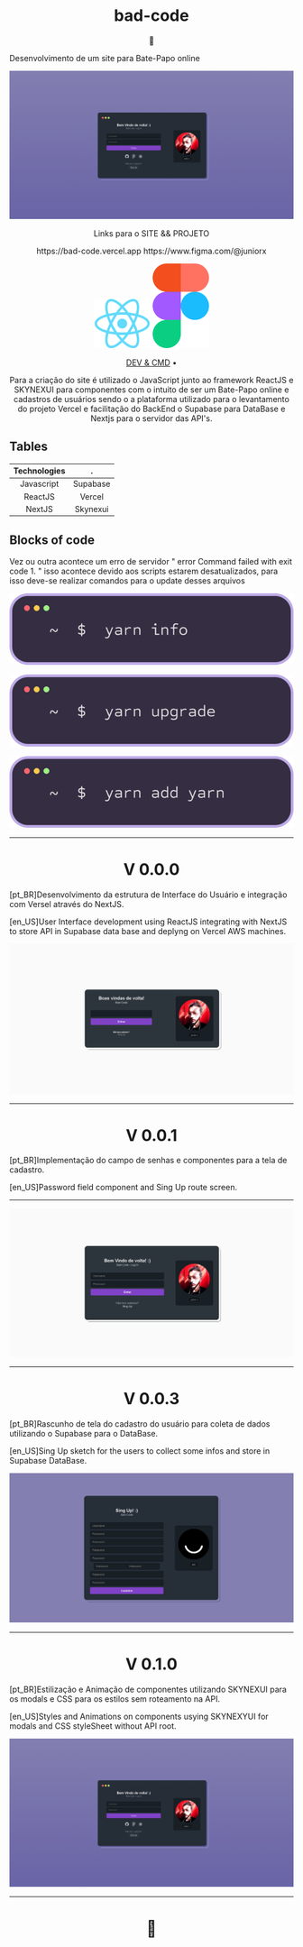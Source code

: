 # 

 <h1 align="center">bad-code</h1>
 <p align="center">🚀</p>
 
 <p font-style="italic">Desenvolvimento de um site para Bate-Papo online</p>

 ![App Preview](/assets/screen/04.PNG)


<p align="center" font-style="italic"> Links para o SITE && PROJETO </p>

<p align="center">
    https://bad-code.vercel.app    https://www.figma.com/@juniorx
</p>

<p align="center" float="left">
    <img src="/assets/screen/react.png" width="100" /> 
    <img src="/assets/screen/Figma.svg" width="100" /> 
</p>


<p align="center">
 <a href="#prototipo">DEV & CMD</a> •
</p>


<p align="center" font-style="italic">Para a criação do site é utilizado o JavaScript junto ao framework ReactJS e SKYNEXUI para componentes com o intuito de ser um Bate-Papo online e cadastros de usuários sendo o a plataforma utilizado para o levantamento do projeto Vercel e facilitação do BackEnd o Supabase para DataBase e Nextjs para o servidor das API's. </p>

## Tables

| Technologies              |  .
:-------------------------:|:-------------------------:
| Javascript      | Supabase      |
| ReactJS      | Vercel      |
| NextJS      | Skynexui      |


## Blocks of code

<p font-style="italic"> Vez ou outra acontece um erro de servidor " error Command failed with exit code 1. " isso acontece devido aos scripts estarem desatualizados, para isso deve-se realizar comandos para o update desses arquivos </p>

 ![App Preview](/assets/screen/y1.PNG)


 ![App Preview](/assets/screen/y2.PNG)


 ![App Preview](/assets/screen/y3.PNG)

---

<h1 href="#prototipo" align="center">V 0.0.0</h1>

[pt_BR]Desenvolvimento da estrutura de Interface do Usuário e integração com Versel através do NextJS. 

[en_US]User Interface development using ReactJS integrating with NextJS to store API in Supabase data base and deplyng on Vercel AWS machines. 

![App Preview](/assets/screen/01.PNG)

---

<h1 href="#prototipo" align="center">V 0.0.1</h1>

[pt_BR]Implementação do campo de senhas e componentes para a tela de cadastro. 

[en_US]Password field component and Sing Up route screen. 


---

![App Preview](/assets/screen/02.PNG)

--- 

<h1 href="#prototipo" align="center">V 0.0.3</h1>

[pt_BR]Rascunho de tela do cadastro do usuário para coleta de dados utilizando o Supabase para o DataBase. 

[en_US]Sing Up sketch for the users to collect some infos and store in Supabase DataBase. 

![App Preview](/assets/screen/03.PNG)


---


<h1 href="#prototipo" align="center">V 0.1.0</h1>

[pt_BR]Estilização e Animação de componentes utilizando SKYNEXUI para os modals e CSS para os estilos sem roteamento na API. 

[en_US]Styles and Animations on components usying SKYNEXYUI for modals and CSS styleSheet without API root. 

![App Preview](/assets/screen/04.PNG)

---

<h1 align="center">🍕</h1>